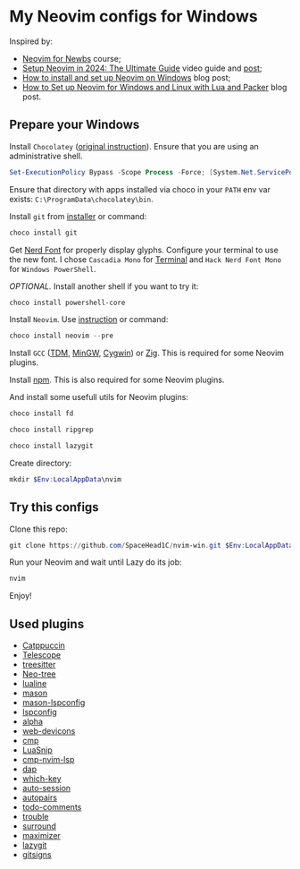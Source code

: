 # My Neovim configs for Windows

Inspired by:
- [Neovim for Newbs](https://www.youtube.com/playlist?list=PLsz00TDipIffreIaUNk64KxTIkQaGguqn) course;
- [Setup Neovim in 2024: The Ultimate Guide](https://www.youtube.com/watch?v=6pAG3BHurdM) video guide and [post](https://www.josean.com/posts/how-to-setup-neovim-2024);
- [How to install and set up Neovim on Windows](https://blog.nikfp.com/how-to-install-and-set-up-neovim-on-windows) blog post;
- [How to Set up Neovim for Windows and Linux with Lua and Packer](https://dev.to/slydragonn/how-to-set-up-neovim-for-windows-and-linux-with-lua-and-packer-2391) blog post.

## Prepare your Windows

Install `Chocolatey` ([original instruction](https://chocolatey.org/install)). Ensure that you are using an administrative shell.

```powershell
Set-ExecutionPolicy Bypass -Scope Process -Force; [System.Net.ServicePointManager]::SecurityProtocol = [System.Net.ServicePointManager]::SecurityProtocol -bor 3072; iex ((New-Object System.Net.WebClient).DownloadString('https://community.chocolatey.org/install.ps1'))
```

Ensure that directory with apps installed via choco in your `PATH` env var exists: `C:\ProgramData\chocolatey\bin`.

Install `git` from [installer](https://git-scm.com/download/win) or command:

```powershell
choco install git
```

Get [Nerd Font](https://www.nerdfonts.com/font-downloads) for properly display glyphs. Configure your terminal to use the new font. I chose `Cascadia Mono` for [Terminal](https://www.microsoft.com/store/productId/9N0DX20HK701?ocid=pdpshare) and `Hack Nerd Font Mono` for `Windows PowerShell`.

*OPTIONAL.* Install another shell if you want to try it:

```powershell
choco install powershell-core
```

Install `Neovim`. Use [instruction](https://github.com/neovim/neovim/blob/master/INSTALL.md) or command:

```powershell
choco install neovim --pre
```

Install `GCC` ([TDM](https://jmeubank.github.io/tdm-gcc/download/), [MinGW](https://www.mingw-w64.org/), [Cygwin](https://sourceware.org/cygwin/)) or [Zig](https://ziglang.org/learn/getting-started/). This is required for some Neovim plugins.

Install [npm](https://docs.npmjs.com/downloading-and-installing-node-js-and-npm#using-a-node-version-manager-to-install-nodejs-and-npm). This is also required for some Neovim plugins.

And install some usefull utils for Neovim plugins:

```powershell
choco install fd

choco install ripgrep

choco install lazygit
```

Create directory:

```powershell
mkdir $Env:LocalAppData\nvim
```

## Try this configs

Clone this repo:

```powershell
git clone https://github.com/SpaceHead1C/nvim-win.git $Env:LocalAppData\nvim\
```

Run your Neovim and wait until Lazy do its job:

```powershell
nvim
```

Enjoy!

## Used plugins

- [Catppuccin](https://github.com/catppuccin/nvim)
- [Telescope](https://github.com/nvim-telescope/telescope.nvim)
- [treesitter](https://github.com/nvim-treesitter/nvim-treesitter)
- [Neo-tree](https://github.com/nvim-neo-tree/neo-tree.nvim)
- [lualine](https://github.com/nvim-lualine/lualine.nvim)
- [mason](https://github.com/williamboman/mason.nvim)
- [mason-lspconfig](https://github.com/williamboman/mason-lspconfig.nvim)
- [lspconfig](https://github.com/neovim/nvim-lspconfig)
- [alpha](https://github.com/goolord/alpha-nvim)
- [web-devicons](https://github.com/nvim-tree/nvim-web-devicons)
- [cmp](https://github.com/hrsh7th/nvim-cmp)
- [LuaSnip](https://github.com/L3MON4D3/LuaSnip)
- [cmp-nvim-lsp](https://github.com/hrsh7th/cmp-nvim-lsp)
- [dap](https://github.com/mfussenegger/nvim-dap)
- [which-key](https://github.com/folke/which-key.nvim)
- [auto-session](https://github.com/rmagatti/auto-session)
- [autopairs](https://github.com/windwp/nvim-autopairs)
- [todo-comments](https://github.com/folke/todo-comments.nvim)
- [trouble](https://github.com/folke/trouble.nvim)
- [surround](https://github.com/kylechui/nvim-surround)
- [maximizer](https://github.com/szw/vim-maximizer)
- [lazygit](https://github.com/kdheepak/lazygit.nvim)
- [gitsigns](https://github.com/lewis6991/gitsigns.nvim)
